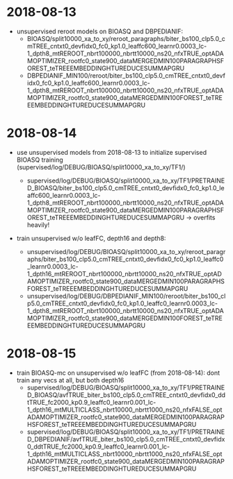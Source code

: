 2018-08-13
==========
 * unsupervised reroot models on BIOASQ and DBPEDIANIF:
    * BIOASQ/split10000_xa_to_xy/reroot_paragraphs/biter_bs100_clp5.0_cmTREE_cntxt0_devfidx0_fc0_kp1.0_leaffc600_learnr0.0003_lc-1_dpth8_mtREROOT_nbrt100000_nbrtt10000_ns20_nfxTRUE_optADAMOPTIMIZER_rootfc0_state900_dataMERGEDMIN100PARAGRAPHSFOREST_teTREEEMBEDDINGHTUREDUCESUMMAPGRU
    * DBPEDIANIF_MIN100/reroot/biter_bs100_clp5.0_cmTREE_cntxt0_devfidx0_fc0_kp1.0_leaffc600_learnr0.0003_lc-1_dpth8_mtREROOT_nbrt100000_nbrtt10000_ns20_nfxTRUE_optADAMOPTIMIZER_rootfc0_state900_dataMERGEDMIN100FOREST_teTREEEMBEDDINGHTUREDUCESUMMAPGRU

2018-08-14
==========
 * use unsupervised models from 2018-08-13 to initialize supervised BIOASQ training (supervised/log/DEBUG/BIOASQ/split10000_xa_to_xy/TF1/)
    * supervised/log/DEBUG/BIOASQ/split10000_xa_to_xy/TF1/PRETRAINED_BIOASQ/biter_bs100_clp5.0_cmTREE_cntxt0_devfidx0_fc0_kp1.0_leaffc600_learnr0.0003_lc-1_dpth8_mtREROOT_nbrt100000_nbrtt10000_ns20_nfxTRUE_optADAMOPTIMIZER_rootfc0_state900_dataMERGEDMIN100PARAGRAPHSFOREST_teTREEEMBEDDINGHTUREDUCESUMMAPGRU
        -> overfits heavily!

 * train unsupervised w/o leafFC, depth16 and depth8:
    * unsupervised/log/DEBUG/BIOASQ/split10000_xa_to_xy/reroot_paragraphs/biter_bs100_clp5.0_cmTREE_cntxt0_devfidx0_fc0_kp1.0_leaffc0_learnr0.0003_lc-1_dpth16_mtREROOT_nbrt100000_nbrtt10000_ns20_nfxTRUE_optADAMOPTIMIZER_rootfc0_state900_dataMERGEDMIN100PARAGRAPHSFOREST_teTREEEMBEDDINGHTUREDUCESUMMAPGRU
    * unsupervised/log/DEBUG/DBPEDIANIF_MIN100/reroot/biter_bs100_clp5.0_cmTREE_cntxt0_devfidx0_fc0_kp1.0_leaffc0_learnr0.0003_lc-1_dpth8_mtREROOT_nbrt100000_nbrtt10000_ns20_nfxTRUE_optADAMOPTIMIZER_rootfc0_state900_dataMERGEDMIN100FOREST_teTREEEMBEDDINGHTUREDUCESUMMAPGRU

2018-08-15
==========
 * train BIOASQ-mc on unsupervised w/o leafFC (from 2018-08-14): dont train any vecs at all, but both depth16
    * supervised/log/DEBUG/BIOASQ/split10000_xa_to_xy/TF1/PRETRAINED_BIOASQ/avfTRUE_biter_bs100_clp5.0_cmTREE_cntxt0_devfidx0_ddtTRUE_fc2000_kp0.9_leaffc0_learnr0.001_lc-1_dpth16_mtMULTICLASS_nbrt10000_nbrtt1000_ns20_nfxFALSE_optADAMOPTIMIZER_rootfc0_state900_dataMERGEDMIN100PARAGRAPHSFOREST_teTREEEMBEDDINGHTUREDUCESUMMAPGRU
    * supervised/log/DEBUG/BIOASQ/split10000_xa_to_xy/TF1/PRETRAINED_DBPEDIANIF/avfTRUE_biter_bs100_clp5.0_cmTREE_cntxt0_devfidx0_ddtTRUE_fc2000_kp0.9_leaffc0_learnr0.001_lc-1_dpth16_mtMULTICLASS_nbrt10000_nbrtt1000_ns20_nfxFALSE_optADAMOPTIMIZER_rootfc0_state900_dataMERGEDMIN100PARAGRAPHSFOREST_teTREEEMBEDDINGHTUREDUCESUMMAPGRU
